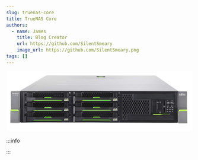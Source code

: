 ```yaml
---
slug: truenas-core
title: TrueNAS Core
authors:
  - name: James
    title: Blog Creator
    url: https://github.com/SilentSmeary
    image_url: https://github.com/SilentSmeary.png
tags: []
---
```


![Fujitsu RX300](fujitsu-rx300.png)

:::info

:::